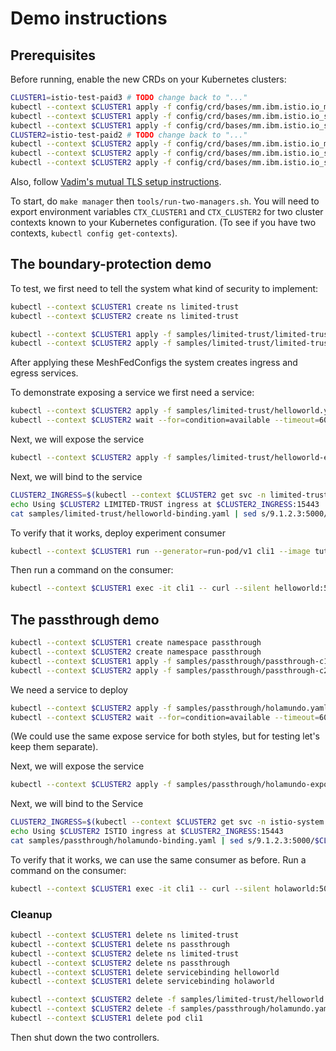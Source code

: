 # Demo instructions

## Prerequisites

Before running, enable the new CRDs on your Kubernetes clusters:

``` bash
CLUSTER1=istio-test-paid3 # TODO change back to "..."
kubectl --context $CLUSTER1 apply -f config/crd/bases/mm.ibm.istio.io_meshfedconfigs.yaml
kubectl --context $CLUSTER1 apply -f config/crd/bases/mm.ibm.istio.io_servicebindings.yaml
kubectl --context $CLUSTER1 apply -f config/crd/bases/mm.ibm.istio.io_serviceexpositions.yaml
CLUSTER2=istio-test-paid2 # TODO change back to "..."
kubectl --context $CLUSTER2 apply -f config/crd/bases/mm.ibm.istio.io_meshfedconfigs.yaml
kubectl --context $CLUSTER2 apply -f config/crd/bases/mm.ibm.istio.io_servicebindings.yaml
kubectl --context $CLUSTER2 apply -f config/crd/bases/mm.ibm.istio.io_serviceexpositions.yaml
```

Also, follow [Vadim's mutual TLS setup instructions](https://github.com/istio-ecosystem/multi-mesh-examples/tree/master/add_hoc_limited_trust/common-setup#prerequisites-for-three-clusters).

To start, do `make manager` then `tools/run-two-managers.sh`.  You will need to export environment variables `CTX_CLUSTER1` and `CTX_CLUSTER2` for two cluster contexts known to your Kubernetes configuration.  (To see if you have two contexts, `kubectl config get-contexts`).

## The boundary-protection demo

To test, we first need to tell the system what kind of security to implement:

``` bash
kubectl --context $CLUSTER1 create ns limited-trust
kubectl --context $CLUSTER2 create ns limited-trust

kubectl --context $CLUSTER1 apply -f samples/limited-trust/limited-trust-c1.yaml,samples/limited-trust/secret-c1.yaml
kubectl --context $CLUSTER2 apply -f samples/limited-trust/limited-trust-c2.yaml,samples/limited-trust/secret-c2.yaml
```

After applying these MeshFedConfigs the system creates ingress and egress services.

To demonstrate exposing a service we first need a service:

``` bash
kubectl --context $CLUSTER2 apply -f samples/limited-trust/helloworld.yaml
kubectl --context $CLUSTER2 wait --for=condition=available --timeout=60s deployment/helloworld-v1
```

Next, we will expose the service

``` bash
kubectl --context $CLUSTER2 apply -f samples/limited-trust/helloworld-expose.yaml
```

Next, we will bind to the service

``` bash
CLUSTER2_INGRESS=$(kubectl --context $CLUSTER2 get svc -n limited-trust --selector mesh=limited-trust,role=ingress-svc --output jsonpath="{.items[0].status.loadBalancer.ingress[0].ip}")
echo Using $CLUSTER2 LIMITED-TRUST ingress at $CLUSTER2_INGRESS:15443
cat samples/limited-trust/helloworld-binding.yaml | sed s/9.1.2.3:5000/$CLUSTER2_INGRESS:15443/ | kubectl --context $CLUSTER1 apply -f -
```

To verify that it works, deploy experiment consumer

``` bash
kubectl --context $CLUSTER1 run --generator=run-pod/v1 cli1 --image tutum/curl --command -- bash -c 'sleep 9999999'
```

Then run a command on the consumer:

``` bash
kubectl --context $CLUSTER1 exec -it cli1 -- curl --silent helloworld:5000/hello
```

## The passthrough demo

``` bash
kubectl --context $CLUSTER1 create namespace passthrough
kubectl --context $CLUSTER2 create namespace passthrough
kubectl --context $CLUSTER1 apply -f samples/passthrough/passthrough-c1.yaml
kubectl --context $CLUSTER2 apply -f samples/passthrough/passthrough-c2.yaml
```

We need a service to deploy

``` bash
kubectl --context $CLUSTER2 apply -f samples/passthrough/holamundo.yaml
kubectl --context $CLUSTER2 wait --for=condition=available --timeout=60s deployment/holamundo-v1
```

(We could use the same expose service for both styles, but for testing let's keep them separate).

Next, we will expose the service

``` bash
kubectl --context $CLUSTER2 apply -f samples/passthrough/holamundo-expose.yaml
```

Next, we will bind to the Service

``` bash
CLUSTER2_INGRESS=$(kubectl --context $CLUSTER2 get svc -n istio-system istio-ingressgateway --output jsonpath="{.status.loadBalancer.ingress[0].ip}")
echo Using $CLUSTER2 ISTIO ingress at $CLUSTER2_INGRESS:15443
cat samples/passthrough/holamundo-binding.yaml | sed s/9.1.2.3:5000/$CLUSTER2_INGRESS:15443/ | kubectl --context $CLUSTER1 apply -f -
```

To verify that it works, we can use the same consumer as before.  Run a command on the consumer:

``` bash
kubectl --context $CLUSTER1 exec -it cli1 -- curl --silent holaworld:5000/hola
```

### Cleanup

``` bash
kubectl --context $CLUSTER1 delete ns limited-trust
kubectl --context $CLUSTER1 delete ns passthrough
kubectl --context $CLUSTER2 delete ns limited-trust
kubectl --context $CLUSTER2 delete ns passthrough
kubectl --context $CLUSTER1 delete servicebinding helloworld
kubectl --context $CLUSTER1 delete servicebinding holaworld

kubectl --context $CLUSTER2 delete -f samples/limited-trust/helloworld.yaml
kubectl --context $CLUSTER2 delete -f samples/passthrough/holamundo.yaml
kubectl --context $CLUSTER1 delete pod cli1
```

Then shut down the two controllers.
